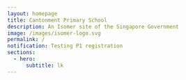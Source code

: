 ```yaml
---
layout: homepage
title: Cantonment Primary School
description: An Isomer site of the Singapore Government
image: /images/isomer-logo.svg
permalink: /
notification: Testing P1 registration
sections:
  - hero:
      subtitle: lk
---
```

